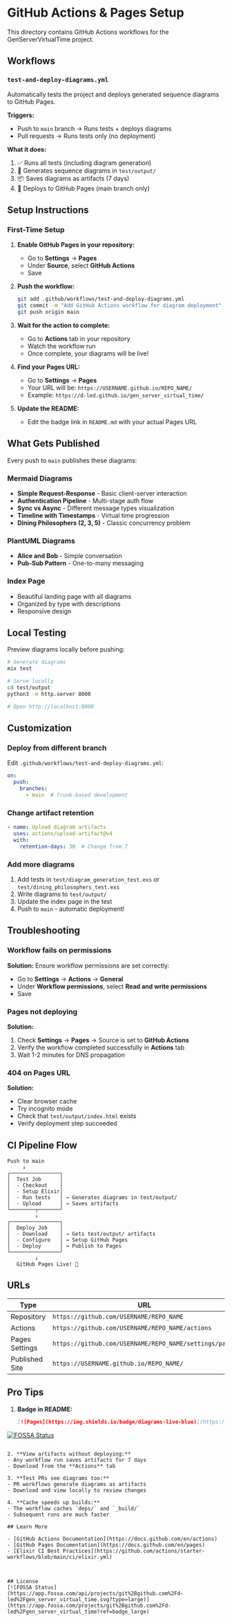 # GitHub Actions & Pages Setup

This directory contains GitHub Actions workflows for the GenServerVirtualTime project.

## Workflows

### `test-and-deploy-diagrams.yml`

Automatically tests the project and deploys generated sequence diagrams to GitHub Pages.

**Triggers:**
- Push to `main` branch → Runs tests + deploys diagrams
- Pull requests → Runs tests only (no deployment)

**What it does:**
1. ✅ Runs all tests (including diagram generation)
2. 📸 Generates sequence diagrams in `test/output/`
3. 📦 Saves diagrams as artifacts (7 days)
4. 🚀 Deploys to GitHub Pages (main branch only)

## Setup Instructions

### First-Time Setup

1. **Enable GitHub Pages in your repository:**
   - Go to **Settings** → **Pages**
   - Under **Source**, select **GitHub Actions**
   - Save

2. **Push the workflow:**
   ```bash
   git add .github/workflows/test-and-deploy-diagrams.yml
   git commit -m "Add GitHub Actions workflow for diagram deployment"
   git push origin main
   ```

3. **Wait for the action to complete:**
   - Go to **Actions** tab in your repository
   - Watch the workflow run
   - Once complete, your diagrams will be live!

4. **Find your Pages URL:**
   - Go to **Settings** → **Pages**
   - Your URL will be: `https://USERNAME.github.io/REPO_NAME/`
   - Example: `https://d-led.github.io/gen_server_virtual_time/`

5. **Update the README:**
   - Edit the badge link in `README.md` with your actual Pages URL

## What Gets Published

Every push to `main` publishes these diagrams:

### Mermaid Diagrams
- **Simple Request-Response** - Basic client-server interaction
- **Authentication Pipeline** - Multi-stage auth flow
- **Sync vs Async** - Different message types visualization
- **Timeline with Timestamps** - Virtual time progression
- **Dining Philosophers (2, 3, 5)** - Classic concurrency problem

### PlantUML Diagrams
- **Alice and Bob** - Simple conversation
- **Pub-Sub Pattern** - One-to-many messaging

### Index Page
- Beautiful landing page with all diagrams
- Organized by type with descriptions
- Responsive design

## Local Testing

Preview diagrams locally before pushing:

```bash
# Generate diagrams
mix test

# Serve locally
cd test/output
python3 -m http.server 8000

# Open http://localhost:8000
```

## Customization

### Deploy from different branch

Edit `.github/workflows/test-and-deploy-diagrams.yml`:

```yaml
on:
  push:
    branches:
      - main  # Trunk-based development
```

### Change artifact retention

```yaml
- name: Upload diagram artifacts
  uses: actions/upload-artifact@v4
  with:
    retention-days: 30  # Change from 7
```

### Add more diagrams

1. Add tests in `test/diagram_generation_test.exs` or `test/dining_philosophers_test.exs`
2. Write diagrams to `test/output/`
3. Update the index page in the test
4. Push to `main` - automatic deployment!

## Troubleshooting

### Workflow fails on permissions

**Solution:** Ensure workflow permissions are set correctly:
- Go to **Settings** → **Actions** → **General**
- Under **Workflow permissions**, select **Read and write permissions**
- Save

### Pages not deploying

**Solution:** 
1. Check **Settings** → **Pages** → Source is set to **GitHub Actions**
2. Verify the workflow completed successfully in **Actions** tab
3. Wait 1-2 minutes for DNS propagation

### 404 on Pages URL

**Solution:**
- Clear browser cache
- Try incognito mode
- Check that `test/output/index.html` exists
- Verify deployment step succeeded

## CI Pipeline Flow

```
Push to main
     ↓
┌────────────────┐
│  Test Job      │
│  - Checkout    │
│  - Setup Elixir│
│  - Run tests   │ → Generates diagrams in test/output/
│  - Upload      │ → Saves artifacts
└────────┬───────┘
         ↓
┌────────────────┐
│  Deploy Job    │
│  - Download    │ → Gets test/output/ artifacts
│  - Configure   │ → Setup GitHub Pages
│  - Deploy      │ → Publish to Pages
└────────────────┘
         ↓
   GitHub Pages Live! 🎉
```

## URLs

| Type | URL |
|------|-----|
| Repository | `https://github.com/USERNAME/REPO_NAME` |
| Actions | `https://github.com/USERNAME/REPO_NAME/actions` |
| Pages Settings | `https://github.com/USERNAME/REPO_NAME/settings/pages` |
| Published Site | `https://USERNAME.github.io/REPO_NAME/` |

## Pro Tips

1. **Badge in README:**
   ```markdown
   [![Pages](https://img.shields.io/badge/diagrams-live-blue)](https://USERNAME.github.io/REPO_NAME/)
[![FOSSA Status](https://app.fossa.com/api/projects/git%2Bgithub.com%2Fd-led%2Fgen_server_virtual_time.svg?type=shield)](https://app.fossa.com/projects/git%2Bgithub.com%2Fd-led%2Fgen_server_virtual_time?ref=badge_shield)
   ```

2. **View artifacts without deploying:**
   - Any workflow run saves artifacts for 7 days
   - Download from the **Actions** tab

3. **Test PRs see diagrams too:**
   - PR workflows generate diagrams as artifacts
   - Download and view locally to review changes

4. **Cache speeds up builds:**
   - The workflow caches `deps/` and `_build/`
   - Subsequent runs are much faster

## Learn More

- [GitHub Actions Documentation](https://docs.github.com/en/actions)
- [GitHub Pages Documentation](https://docs.github.com/en/pages)
- [Elixir CI Best Practices](https://github.com/actions/starter-workflows/blob/main/ci/elixir.yml)



## License
[![FOSSA Status](https://app.fossa.com/api/projects/git%2Bgithub.com%2Fd-led%2Fgen_server_virtual_time.svg?type=large)](https://app.fossa.com/projects/git%2Bgithub.com%2Fd-led%2Fgen_server_virtual_time?ref=badge_large)
